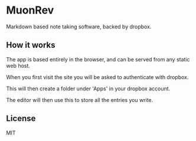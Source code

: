 # MuonRev

Markdown based note taking software, backed by dropbox.

## How it works

The app is based entirely in the browser, and can be served from any static web host.

When you first visit the site you will be asked to authenticate with dropbox. 

This will then create a folder under 'Apps' in your dropbox account.

The editor will then use this to store all the entries you write.

## License

MIT